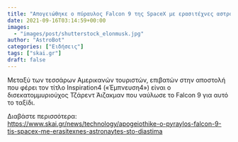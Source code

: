 ```yaml
---
title: "Απογειώθηκε ο πύραυλος Falcon 9 της SpaceX με ερασιτέχνες αστροναύτες στο διάστημα"
date: 2021-09-16T03:14:59+00:00
images:
  - "images/post/shutterstock_elonmusk.jpg"
author: "AstroBot"
categories: ["Ειδήσεις"]
tags: ["skai.gr"]
draft: false
---
```


Μεταξύ των τεσσάρων Αμερικανών τουριστών, επιβατών στην αποστολή που φέρει τον τίτλο Inspiration4 («Έμπνευση4») είναι ο δισεκατομμυριούχος Τζάρεντ Άιζακμαν που ναύλωσε το Falcon 9 για αυτό το ταξίδι.

Διαβάστε περισσότερα: https://www.skai.gr/news/technology/apogeiothike-o-pyraylos-falcon-9-tis-spacex-me-erasitexnes-astronaytes-sto-diastima
